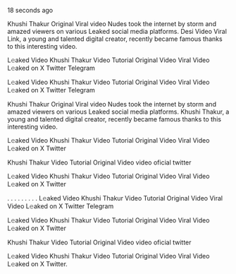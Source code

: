 18 seconds ago

Khushi Thakur Original Viral video Nudes took the internet by storm and amazed viewers on various Leaked social media platforms. Desi Video Viral Link, a young and talented digital creator, recently became famous thanks to this interesting video.

L𝚎aked Video Khushi Thakur Video Tutorial Original Video Viral Video L𝚎aked on X Twitter Telegram


L𝚎aked Video Khushi Thakur Video Tutorial Original Video Viral Video L𝚎aked on X Twitter Telegram

Khushi Thakur Original Viral video Nudes took the internet by storm and amazed viewers on various Leaked social media platforms. Khushi Thakur, a young and talented digital creator, recently became famous thanks to this interesting video.

L𝚎aked Video Khushi Thakur Video Tutorial Original Video Viral Video L𝚎aked on X Twitter

Khushi Thakur Video Tutorial Original Video video oficial twitter

L𝚎aked Video Khushi Thakur Video Tutorial Original Video Viral Video L𝚎aked on X Twitter

. . . . . . . . . L𝚎aked Video Khushi Thakur Video Tutorial Original Video Viral Video L𝚎aked on X Twitter Telegram

L𝚎aked Video Khushi Thakur Video Tutorial Original Video Viral Video L𝚎aked on X Twitter

Khushi Thakur Video Tutorial Original Video video oficial twitter

L𝚎aked Video Khushi Thakur Video Tutorial Original Video Viral Video L𝚎aked on X Twitter.
